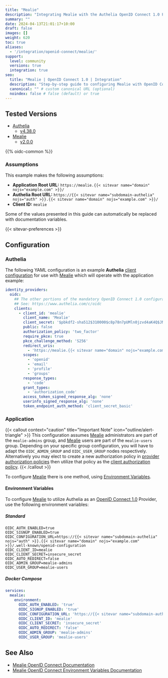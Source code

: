 ```yaml
---
title: "Mealie"
description: "Integrating Mealie with the Authelia OpenID Connect 1.0 Provider."
summary: ""
date: 2024-04-13T21:01:17+10:00
draft: false
images: []
weight: 620
toc: true
aliases:
  - '/integration/openid-connect/mealie/'
support:
  level: community
  versions: true
  integration: true
seo:
  title: "Mealie | OpenID Connect 1.0 | Integration"
  description: "Step-by-step guide to configuring Mealie with OpenID Connect 1.0 for secure SSO. Enhance your login flow using Authelia’s modern identity management."
  canonical: "" # custom canonical URL (optional)
  noindex: false # false (default) or true
---
```


## Tested Versions

- [Authelia]
  - [v4.38.0](https://github.com/authelia/authelia/releases/tag/v4.38.0)
- [Mealie]
  - [v2.0.0](https://github.com/mealie-recipes/mealie/releases/tag/v2.0.0)

{{% oidc-common %}}

### Assumptions

This example makes the following assumptions:

- __Application Root URL:__ `https://mealie.{{< sitevar name="domain" nojs="example.com" >}}/`
- __Authelia Root URL:__ `https://{{< sitevar name="subdomain-authelia" nojs="auth" >}}.{{< sitevar name="domain" nojs="example.com" >}}/`
- __Client ID:__ `mealie`

Some of the values presented in this guide can automatically be replaced with documentation variables.

{{< sitevar-preferences >}}

## Configuration

### Authelia

The following YAML configuration is an example __Authelia__ [client configuration] for use with [Mealie] which will
operate with the application example:

```yaml {title="configuration.yml"}
identity_providers:
  oidc:
    ## The other portions of the mandatory OpenID Connect 1.0 configuration go here.
    ## See: https://www.authelia.com/c/oidc
    clients:
      - client_id: 'mealie'
        client_name: 'Mealie'
        client_secret: '$pbkdf2-sha512$310000$c8p78n7pUMln0jzvd4aK4Q$JNRBzwAo0ek5qKn50cFzzvE9RXV88h1wJn5KGiHrD0YKtZaR/nCb2CJPOsKaPK0hjf.9yHxzQGZziziccp6Yng' # The digest of 'insecure_secret'.
        public: false
        authorization_policy: 'two_factor'
        require_pkce: true
        pkce_challenge_method: 'S256'
        redirect_uris:
          - 'https://mealie.{{< sitevar name="domain" nojs="example.com" >}}/login'
        scopes:
          - 'openid'
          - 'email'
          - 'profile'
          - 'groups'
        response_types:
          - 'code'
        grant_types:
          - 'authorization_code'
        access_token_signed_response_alg: 'none'
        userinfo_signed_response_alg: 'none'
        token_endpoint_auth_method: 'client_secret_basic'
```

### Application

{{< callout context="caution" title="Important Note" icon="outline/alert-triangle" >}}
This configuration assumes [Mealie](https://mealie.io/) administrators are part of the `mealie-admins` group, and
[Mealie](https://mealie.io/) users are part of the `mealie-users` group. Depending on your specific group configuration, you will have to
adapt the `OIDC_ADMIN_GROUP` and `OIDC_USER_GROUP` nodes respectively. Alternatively you may elect to create a new
authorization policy in [provider authorization policies](../../../configuration/identity-providers/openid-connect/provider.md#authorization_policies) then utilize that policy as the
[client authorization policy](./../../configuration/identity-providers/openid-connect/clients.md#authorization_policy).
{{< /callout >}}

To configure [Mealie] there is one method, using [Environment Variables](#environment-variables).

#### Environment Variables

To configure [Mealie] to utilize Authelia as an [OpenID Connect 1.0] Provider, use the following environment variables:

##### Standard

```shell {title=".env"}
OIDC_AUTH_ENABLED=true
OIDC_SIGNUP_ENABLED=true
OIDC_CONFIGURATION_URL=https://{{< sitevar name="subdomain-authelia" nojs="auth" >}}.{{< sitevar name="domain" nojs="example.com" >}}/.well-known/openid-configuration
OIDC_CLIENT_ID=mealie
OIDC_CLIENT_SECRET=insecure_secret
OIDC_AUTO_REDIRECT=false
OIDC_ADMIN_GROUP=mealie-admins
OIDC_USER_GROUP=mealie-users
```

##### Docker Compose

```yaml {title="compose.yml"}
services:
  mealie:
    environment:
      OIDC_AUTH_ENABLED: 'true'
      OIDC_SIGNUP_ENABLED: 'true'
      OIDC_CONFIGURATION_URL: 'https://{{< sitevar name="subdomain-authelia" nojs="auth" >}}.{{< sitevar name="domain" nojs="example.com" >}}/.well-known/openid-configuration'
      OIDC_CLIENT_ID: 'mealie'
      OIDC_CLIENT_SECRET: 'insecure_secret'
      OIDC_AUTO_REDIRECT: 'false'
      OIDC_ADMIN_GROUP: 'mealie-admins'
      OIDC_USER_GROUP: 'mealie-users'
```

## See Also

- [Mealie OpenID Connect Documentation](https://docs.mealie.io/documentation/getting-started/authentication/oidc-v2/)
- [Mealie OpenID Connect Environment Variables Documentation](https://docs.mealie.io/documentation/getting-started/installation/backend-config/#openid-connect-oidc)

[Mealie]: https://mealie.io/
[Authelia]: https://www.authelia.com
[OpenID Connect 1.0]: ../../../openid-connect/introduction.md
[client configuration]: ../../../../configuration/identity-providers/openid-connect/clients.md

